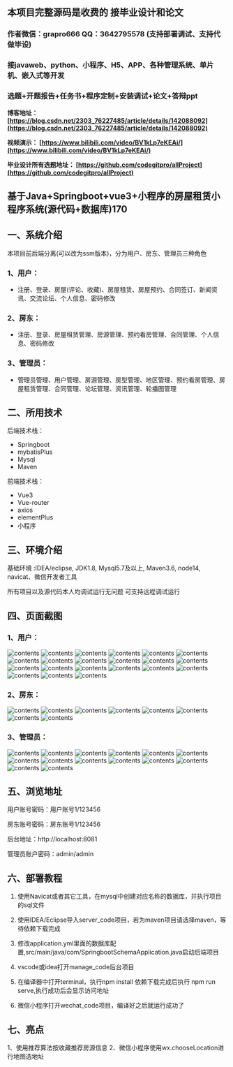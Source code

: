 ## 本项目完整源码是收费的  接毕业设计和论文

### 作者微信：grapro666 QQ：3642795578 (支持部署调试、支持代做毕设)

### 接javaweb、python、小程序、H5、APP、各种管理系统、单片机、嵌入式等开发

### 选题+开题报告+任务书+程序定制+安装调试+论文+答辩ppt

**博客地址：
[https://blog.csdn.net/2303_76227485/article/details/142088092](https://blog.csdn.net/2303_76227485/article/details/142088092)**

**视频演示：
[https://www.bilibili.com/video/BV1kLp7eKEAi/](https://www.bilibili.com/video/BV1kLp7eKEAi/)**

**毕业设计所有选题地址：
[https://github.com/codegitpro/allProject](https://github.com/codegitpro/allProject)**

## 基于Java+Springboot+vue3+小程序的房屋租赁小程序系统(源代码+数据库)170

## 一、系统介绍
本项目前后端分离(可以改为ssm版本)，分为用户、房东、管理员三种角色
### 1、用户：
- 注册、登录、房屋(评论、收藏)、房屋租赁、房屋预约、合同签订、新闻资讯、交流论坛、个人信息、密码修改
### 2、房东：
- 注册、登录、房屋租赁管理、房源管理、预约看房管理、合同管理、个人信息、密码修改
### 3、管理员：
- 管理员管理、用户管理、房源管理、房型管理、地区管理、预约看房管理、房屋租赁管理、合同管理、论坛管理、资讯管理、轮播图管理

## 二、所用技术
后端技术栈：
- Springboot
- mybatisPlus
- Mysql
- Maven

前端技术栈：
- Vue3
- Vue-router
- axios
- elementPlus
- 小程序

## 三、环境介绍
基础环境 :IDEA/eclipse, JDK1.8, Mysql5.7及以上, Maven3.6, node14, navicat、微信开发者工具

所有项目以及源代码本人均调试运行无问题 可支持远程调试运行

## 四、页面截图
### 1、用户：
![contents](./picture/picture1.png)
![contents](./picture/picture2.png)
![contents](./picture/picture3.png)
![contents](./picture/picture4.png)
![contents](./picture/picture5.png)
![contents](./picture/picture6.png)
![contents](./picture/picture7.png)
![contents](./picture/picture8.png)
![contents](./picture/picture9.png)
![contents](./picture/picture10.png)
![contents](./picture/picture11.png)
![contents](./picture/picture12.png)
![contents](./picture/picture13.png)
![contents](./picture/picture14.png)
![contents](./picture/picture15.png)
![contents](./picture/picture16.png)
![contents](./picture/picture17.png)
![contents](./picture/picture18.png)
![contents](./picture/picture19.png)
![contents](./picture/picture20.png)
![contents](./picture/picture21.png)
### 2、房东：
![contents](./picture/picture22.png)
![contents](./picture/picture23.png)
![contents](./picture/picture24.png)
![contents](./picture/picture25.png)
![contents](./picture/picture26.png)
![contents](./picture/picture27.png)
![contents](./picture/picture28.png)
![contents](./picture/picture29.png)
### 3、管理员：
![contents](./picture/picture30.png)
![contents](./picture/picture31.png)
![contents](./picture/picture32.png)
![contents](./picture/picture33.png)
![contents](./picture/picture34.png)
![contents](./picture/picture35.png)
![contents](./picture/picture36.png)
![contents](./picture/picture37.png)
![contents](./picture/picture38.png)
![contents](./picture/picture39.png)
![contents](./picture/picture40.png)
![contents](./picture/picture41.png)
![contents](./picture/picture42.png)
![contents](./picture/picture43.png)   

## 五、浏览地址
用户账号密码：用户账号1/123456

房东账号密码：房东账号1/123456

后台地址：http://localhost:8081

管理员账户密码：admin/admin

## 六、部署教程
1. 使用Navicat或者其它工具，在mysql中创建对应名称的数据库，并执行项目的sql文件

2. 使用IDEA/Eclipse导入server_code项目，若为maven项目请选择maven，等待依赖下载完成

3. 修改application.yml里面的数据库配置,src/main/java/com/SpringbootSchemaApplication.java启动后端项目

4. vscode或idea打开manage_code后台项目

5. 在编译器中打开terminal，执行npm install 依赖下载完成后执行 npm run serve,执行成功后会显示访问地址

6. 微信小程序打开wechat_code项目，编译好之后就运行成功了

## 七、亮点
1、使用推荐算法按收藏推荐房源信息
2、微信小程序使用wx.chooseLocation进行地图选地址


